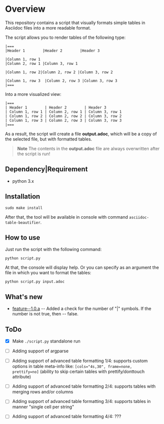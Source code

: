 # Overview

This repository contains a script that visually formats simple tables in Asciidoc files into a more readable format.

The script allows you to render tables of the following type:

```adoc
|===
|Header 1        |Header 2        |Header 3

|Column 1, row 1                                                |Column 2, row 1 |Column 3, row 1

|Column 1, row 2|Column 2, row 2 |Column 3, row 2

|Column 1, row 3  |Column 2, row 3 |Column 3, row 3
|===
```

Into a more visualized view:

```adoc
|===
| Header 1        | Header 2        | Header 3       
| Column 1, row 1 | Column 2, row 1 | Column 3, row 1
| Column 1, row 2 | Column 2, row 2 | Column 3, row 2
| Column 1, row 3 | Column 2, row 3 | Column 3, row 3
|===
```

As a result, the script will create a file **output.adoc**, which will be a copy of the selected file, but with formatted tables.

> **Note**
> The contents in the **output.adoc** file are always overwritten after the script is run!

## Dependency|Requirement

* python 3.x

## Installation

```
sudo make install
```

After that, the tool will be available in console with command `asciidoc-table-beautifier`.


## How to use

Just run the script with the following command:

`python script.py`

At that, the console will display help. Or you can specify as an argument the file in which you want to format the tables:

`python script.py input.adoc`

## What's new

* [feature--1.0.a](https://github.com/Andronovss/asciidocTablePrettify/tree/feature--1.0.a) -- Added a check for the number of "|" symbols.
If the number is not true, then -- false.


## ToDo


- [x] Make `./script.py` standalone run
- [ ] Adding support of argparse
- [ ] Adding support of advanced table formatting 1/4: supports custom options in table meta-info like: `[cols="4s,30", frame=none, prettify=no]` (ability to skip certain tables with prettify/donttouch attribute)
- [ ] Adding support of advanced table formatting 2/4: supports tables with merging rows and/or columns
- [ ] Adding support of advanced table formatting 3/4: supports tables in manner "single cell per string"
- [ ] Adding support of advanced table formatting 4/4: ???






